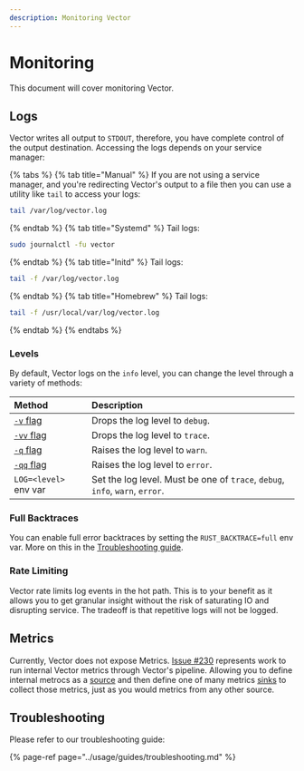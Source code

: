 ```yaml
---
description: Monitoring Vector
---
```


# Monitoring

This document will cover monitoring Vector.

## Logs

Vector writes all output to `STDOUT`, therefore, you have complete control of
the output destination. Accessing the logs depends on your service manager:

{% tabs %}
{% tab title="Manual" %}
If you are not using a service manager, and you're redirecting Vector's
output to a file then you can use a utility like `tail` to access your logs:

```bash
tail /var/log/vector.log
```
{% endtab %}
{% tab title="Systemd" %}
Tail logs:

```bash
sudo journalctl -fu vector
```
{% endtab %}
{% tab title="Initd" %}
Tail logs:

```bash
tail -f /var/log/vector.log
```
{% endtab %}
{% tab title="Homebrew" %}
Tail logs:

```bash
tail -f /usr/local/var/log/vector.log
```
{% endtab %}
{% endtabs %}

### Levels

By default, Vector logs on the `info` level, you can change the level through
a variety of methods:

| Method | Description |
| :----- | :---------- |
| [`-v` flag][docs.starting.flags] | Drops the log level to `debug`. |
| [`-vv` flag][docs.starting.flags] | Drops the log level to `trace`. |
| [`-q` flag][docs.starting.flags] | Raises the log level to `warn`. |
| [`-qq` flag][docs.starting.flags] | Raises the log level to `error`. |
| `LOG=<level>` env var | Set the log level. Must be one of `trace`, `debug`, `info`, `warn`, `error`. |

### Full Backtraces

You can enable full error backtraces by setting the  `RUST_BACKTRACE=full` env
var. More on this in the [Troubleshooting guide][docs.troubleshooting].

### Rate Limiting

Vector rate limits log events in the hot path. This is to your benefit as
it allows you to get granular insight without the risk of saturating IO
and disrupting service. The tradeoff is that repetitive logs will not be logged.

## Metrics

Currently, Vector does not expose Metrics. [Issue #230][url.issue_230]
represents work to run internal Vector metrics through Vector's pipeline.
Allowing you to define internal metrocs as a [source][docs.sources] and
then define one of many metrics [sinks][docs.sinks] to collect those metrics,
just as you would metrics from any other source.

## Troubleshooting

Please refer to our troubleshooting guide:

{% page-ref page="../usage/guides/troubleshooting.md" %}


[docs.sinks]: ../../usage/configuration/sinks/README.md
[docs.sources]: ../../usage/configuration/sources/README.md
[docs.starting.flags]: ../../usage/administration/starting.md#flags
[docs.troubleshooting]: ../../usage/guides/troubleshooting.md
[url.issue_230]: https://github.com/timberio/vector/issues/230
